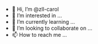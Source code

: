 - 👋 Hi, I’m @zll-carol
- 👀 I’m interested in ...
- 🌱 I’m currently learning ...
- 💞️ I’m looking to collaborate on ...
- 📫 How to reach me ...

<!---
zll-carol/zll-carol is a ✨ special ✨ repository because its `README.md` (this file) appears on your GitHub profile.
You can click the Preview link to take a look at your changes.
--->
